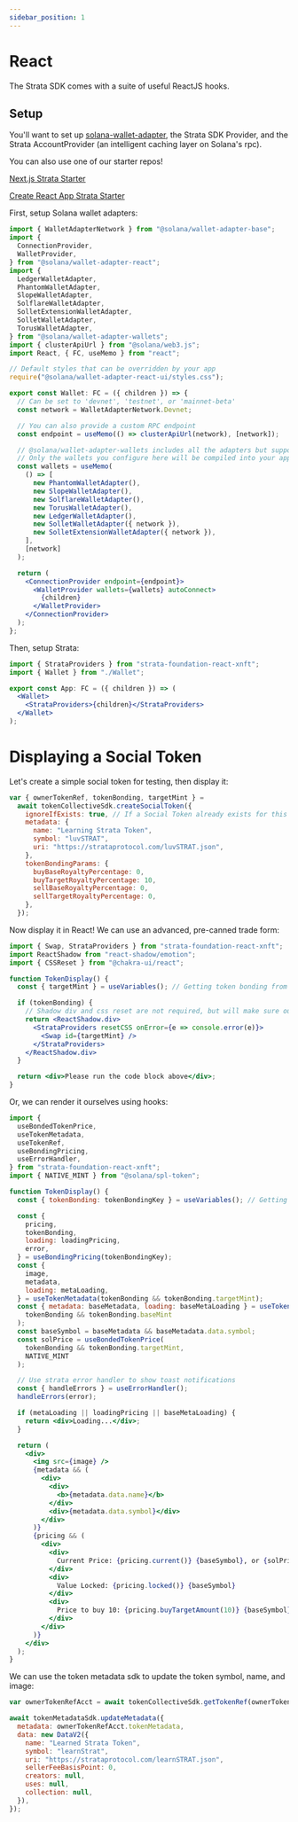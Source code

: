 ```yaml
---
sidebar_position: 1
---
```


# React

The Strata SDK comes with a suite of useful ReactJS hooks.

## Setup

You'll want to set up [solana-wallet-adapter](https://github.com/solana-labs/wallet-adapter), the Strata SDK Provider, and the Strata AccountProvider (an intelligent caching layer on Solana's rpc).

You can also use one of our starter repos!

[Next.js Strata Starter](https://github.com/StrataFoundation/react-strata-nextjs-starter)

[Create React App Strata Starter](https://github.com/StrataFoundation/react-strata-starter)

First, setup Solana wallet adapters:

```jsx
import { WalletAdapterNetwork } from "@solana/wallet-adapter-base";
import {
  ConnectionProvider,
  WalletProvider,
} from "@solana/wallet-adapter-react";
import {
  LedgerWalletAdapter,
  PhantomWalletAdapter,
  SlopeWalletAdapter,
  SolflareWalletAdapter,
  SolletExtensionWalletAdapter,
  SolletWalletAdapter,
  TorusWalletAdapter,
} from "@solana/wallet-adapter-wallets";
import { clusterApiUrl } from "@solana/web3.js";
import React, { FC, useMemo } from "react";

// Default styles that can be overridden by your app
require("@solana/wallet-adapter-react-ui/styles.css");

export const Wallet: FC = ({ children }) => {
  // Can be set to 'devnet', 'testnet', or 'mainnet-beta'
  const network = WalletAdapterNetwork.Devnet;

  // You can also provide a custom RPC endpoint
  const endpoint = useMemo(() => clusterApiUrl(network), [network]);

  // @solana/wallet-adapter-wallets includes all the adapters but supports tree shaking --
  // Only the wallets you configure here will be compiled into your application
  const wallets = useMemo(
    () => [
      new PhantomWalletAdapter(),
      new SlopeWalletAdapter(),
      new SolflareWalletAdapter(),
      new TorusWalletAdapter(),
      new LedgerWalletAdapter(),
      new SolletWalletAdapter({ network }),
      new SolletExtensionWalletAdapter({ network }),
    ],
    [network]
  );

  return (
    <ConnectionProvider endpoint={endpoint}>
      <WalletProvider wallets={wallets} autoConnect>
        {children}
      </WalletProvider>
    </ConnectionProvider>
  );
};
```

Then, setup Strata:

```jsx
import { StrataProviders } from "strata-foundation-react-xnft";
import { Wallet } from "./Wallet";

export const App: FC = ({ children }) => (
  <Wallet>
    <StrataProviders>{children}</StrataProviders>
  </Wallet>
);
```

# Displaying a Social Token

Let's create a simple social token for testing, then display it:

```jsx async name=create_social
var { ownerTokenRef, tokenBonding, targetMint } =
  await tokenCollectiveSdk.createSocialToken({
    ignoreIfExists: true, // If a Social Token already exists for this wallet, ignore.
    metadata: {
      name: "Learning Strata Token",
      symbol: "luvSTRAT",
      uri: "https://strataprotocol.com/luvSTRAT.json",
    },
    tokenBondingParams: {
      buyBaseRoyaltyPercentage: 0,
      buyTargetRoyaltyPercentage: 10,
      sellBaseRoyaltyPercentage: 0,
      sellTargetRoyaltyPercentage: 0,
    },
  });
```

Now display it in React! We can use an advanced, pre-canned trade form:

```js
import { Swap, StrataProviders } from "strata-foundation-react-xnft";
import ReactShadow from "react-shadow/emotion";
import { CSSReset } from "@chakra-ui/react";
```

```jsx live
function TokenDisplay() {
  const { targetMint } = useVariables(); // Getting token bonding from above code;

  if (tokenBonding) {
    // Shadow div and css reset are not required, but will make sure our styles do not conflict with yours
    return <ReactShadow.div>
      <StrataProviders resetCSS onError={e => console.error(e)}>
        <Swap id={targetMint} />
      </StrataProviders>
    </ReactShadow.div>
  }

  return <div>Please run the code block above</div>;
}
```

Or, we can render it ourselves using hooks:

```js
import {
  useBondedTokenPrice,
  useTokenMetadata,
  useTokenRef,
  useBondingPricing,
  useErrorHandler,
} from "strata-foundation-react-xnft";
import { NATIVE_MINT } from "@solana/spl-token";
```

```jsx live
function TokenDisplay() {
  const { tokenBonding: tokenBondingKey } = useVariables(); // Getting tokenBonding from above

  const {
    pricing,
    tokenBonding,
    loading: loadingPricing,
    error,
  } = useBondingPricing(tokenBondingKey);
  const {
    image,
    metadata,
    loading: metaLoading,
  } = useTokenMetadata(tokenBonding && tokenBonding.targetMint);
  const { metadata: baseMetadata, loading: baseMetaLoading } = useTokenMetadata(
    tokenBonding && tokenBonding.baseMint
  );
  const baseSymbol = baseMetadata && baseMetadata.data.symbol;
  const solPrice = useBondedTokenPrice(
    tokenBonding && tokenBonding.targetMint,
    NATIVE_MINT
  );

  // Use strata error handler to show toast notifications
  const { handleErrors } = useErrorHandler();
  handleErrors(error);

  if (metaLoading || loadingPricing || baseMetaLoading) {
    return <div>Loading...</div>;
  }

  return (
    <div>
      <img src={image} />
      {metadata && (
        <div>
          <div>
            <b>{metadata.data.name}</b>
          </div>
          <div>{metadata.data.symbol}</div>
        </div>
      )}
      {pricing && (
        <div>
          <div>
            Current Price: {pricing.current()} {baseSymbol}, or {solPrice} SOL
          </div>
          <div>
            Value Locked: {pricing.locked()} {baseSymbol}
          </div>
          <div>
            Price to buy 10: {pricing.buyTargetAmount(10)} {baseSymbol}
          </div>
        </div>
      )}
    </div>
  );
}
```

We can use the token metadata sdk to update the token symbol, name, and image:

```jsx async name=update deps=create_social
var ownerTokenRefAcct = await tokenCollectiveSdk.getTokenRef(ownerTokenRef);

await tokenMetadataSdk.updateMetadata({
  metadata: ownerTokenRefAcct.tokenMetadata,
  data: new DataV2({
    name: "Learned Strata Token",
    symbol: "learnStrat",
    uri: "https://strataprotocol.com/learnSTRAT.json",
    sellerFeeBasisPoint: 0,
    creators: null,
    uses: null,
    collection: null,
  }),
});
```
